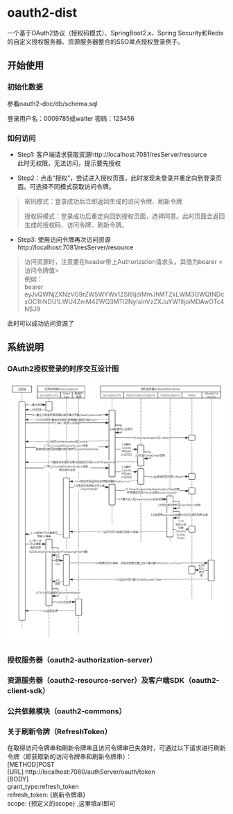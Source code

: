 # oauth2-dist
一个基于OAuth2协议（授权码模式）、SpringBoot2.x、Spring Security和Redis的自定义授权服务器、资源服务器整合的SSO单点授权登录例子。

## 开始使用
### 初始化数据
参看oauth2-doc/db/schema.sql

登录用户名：0009785或walter
密码：123456

### 如何访问
* Step1: 客户端请求获取资源http://localhost:7081/resServer/resource  
此时无权限，无法访问，提示要先授权

* Step2：点击“授权”，尝试进入授权页面，此时发现未登录并重定向到登录页面。可选择不同模式获取访问令牌。
> 密码模式：登录成功后立即返回生成的访问令牌、刷新令牌  
>
> 授权码模式：登录成功后重定向回到授权页面，选择同意。此时页面会返回生成的授权码、访问令牌、刷新令牌。  

* Step3: 使用访问令牌再次访问资源http://localhost:7081/resServer/resource  
> 访问资源时，注意要在header带上Authorization请求头，其值为bearer <访问令牌值>  
> 例如：  
> bearer eyJvQWNjZXNzVG9rZW5WYWx1ZSI6IjdiMmJhMTZkLWM3OWQtNDcxOC1hNDU1LWU4ZmM4ZWQ3MTI2NyIsInVzZXJuYW1lIjoiMDAwOTc4NSJ9

此时可以成功访问资源了

## 系统说明
### OAuth2授权登录的时序交互设计图
![Pandao editor.md](https://github.com/waltertan1988/oauth2-dist/blob/master/oauth2-doc/charts/oauth2.png?raw=true "oauth2.png")

### 授权服务器（oauth2-authorization-server）

### 资源服务器（oauth2-resource-server）及客户端SDK（oauth2-client-sdk）

### 公共依赖模块（oauth2-commons）

### 关于刷新令牌（RefreshToken）
在取得访问令牌串和刷新令牌串且访问令牌串已失效时，可通过以下请求进行刷新令牌（即获取新的访问令牌串和刷新令牌串）：  
[METHOD]POST  
[URL] http://localhost:7080/authServer/oauth/token  
[BODY]  
grant_type:refresh_token  
refresh_token: {刷新令牌串}  
scope: {预定义的scope}  ,这里填all即可

